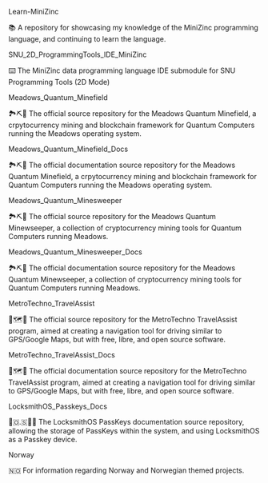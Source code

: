
Learn-MiniZinc

📚️ A repository for showcasing my knowledge of the MiniZinc programming language, and continuing to learn the language. 

SNU_2D_ProgrammingTools_IDE_MiniZinc

⌨️ The MiniZinc data programming language IDE submodule for SNU Programming Tools (2D Mode)

Meadows_Quantum_Minefield

🏞️⛏️💾️ The official source repository for the Meadows Quantum Minefield, a crpytocurrency mining and blockchain framework for Quantum Computers running the Meadows operating system.

Meadows_Quantum_Minefield_Docs

🏞️⛏️📖️ The official documentation source repository for the Meadows Quantum Minefield, a crpytocurrency mining and blockchain framework for Quantum Computers running the Meadows operating system.

Meadows_Quantum_Minesweeper

🏞️⛏️💾️ The official source repository for the Meadows Quantum Minewseeper, a collection of cryptocurrency mining tools for Quantum Computers running Meadows.

Meadows_Quantum_Minesweeper_Docs

🏞️⛏️📖️ The official documentation source repository for the Meadows Quantum Minewseeper, a collection of cryptocurrency mining tools for Quantum Computers running Meadows.

MetroTechno_TravelAssist

🚗️🗺️💾️ The official source repository for the MetroTechno TravelAssist program, aimed at creating a navigation tool for driving similar to GPS/Google Maps, but with free, libre, and open source software.

MetroTechno_TravelAssist_Docs

🚗️🗺️📖️ The official documentation source repository for the MetroTechno TravelAssist program, aimed at creating a navigation tool for driving similar to GPS/Google Maps, but with free, libre, and open source software.

LocksmithOS_Passkeys_Docs

🔐️🇴.🇸🔑️📖️ The LocksmithOS PassKeys documentation source repository, allowing the storage of PassKeys within the system, and using LocksmithOS as a Passkey device. 

Norway

🇳🇴️ For information regarding Norway and Norwegian themed projects. 

